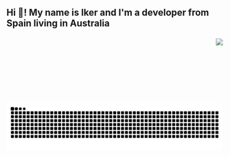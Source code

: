 <h2 align="left">Hi 👋! My name is Iker and I'm a developer from Spain living in Australia</h2>

###

<img align="right" height="150" src="https://media1.giphy.com/media/zOvBKUUEERdNm/giphy.gif?cid=ecf05e47ykmnbce0okbnw7uapzhkavcynzua8ihivw9tar7d&ep=v1_gifs_search&rid=giphy.gif&ct=g"  />

###

<br clear="both">

<picture>
  <source media="(prefers-color-scheme: dark)" srcset="https://raw.githubusercontent.com/Ikergonzalez4/Ikergonzalez4/output/github-contribution-grid-snake-dark.svg">
  <source media="(prefers-color-scheme: light)" srcset="https://raw.githubusercontent.com/Ikergonzalez4/Ikergonzalez4/output/github-contribution-grid-snake.svg">
  <img alt="github contribution grid snake animation" src="https://raw.githubusercontent.com/Ikergonzalez4/Ikergonzalez4/output/github-contribution-grid-snake.svg">
</picture>


